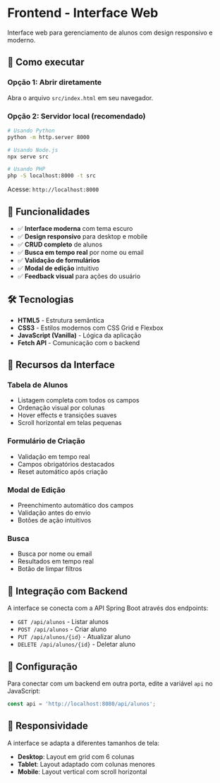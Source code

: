 # Frontend - Interface Web

Interface web para gerenciamento de alunos com design responsivo e moderno.

## 🚀 Como executar

### Opção 1: Abrir diretamente
Abra o arquivo `src/index.html` em seu navegador.

### Opção 2: Servidor local (recomendado)
```bash
# Usando Python
python -m http.server 8000

# Usando Node.js
npx serve src

# Usando PHP
php -S localhost:8000 -t src
```

Acesse: `http://localhost:8000`

## 🎨 Funcionalidades

- ✅ **Interface moderna** com tema escuro
- ✅ **Design responsivo** para desktop e mobile
- ✅ **CRUD completo** de alunos
- ✅ **Busca em tempo real** por nome ou email
- ✅ **Validação de formulários**
- ✅ **Modal de edição** intuitivo
- ✅ **Feedback visual** para ações do usuário

## 🛠️ Tecnologias

- **HTML5** - Estrutura semântica
- **CSS3** - Estilos modernos com CSS Grid e Flexbox
- **JavaScript (Vanilla)** - Lógica da aplicação
- **Fetch API** - Comunicação com o backend

## 📱 Recursos da Interface

### Tabela de Alunos
- Listagem completa com todos os campos
- Ordenação visual por colunas
- Hover effects e transições suaves
- Scroll horizontal em telas pequenas

### Formulário de Criação
- Validação em tempo real
- Campos obrigatórios destacados
- Reset automático após criação

### Modal de Edição
- Preenchimento automático dos campos
- Validação antes do envio
- Botões de ação intuitivos

### Busca
- Busca por nome ou email
- Resultados em tempo real
- Botão de limpar filtros

## 🔗 Integração com Backend

A interface se conecta com a API Spring Boot através dos endpoints:
- `GET /api/alunos` - Listar alunos
- `POST /api/alunos` - Criar aluno
- `PUT /api/alunos/{id}` - Atualizar aluno
- `DELETE /api/alunos/{id}` - Deletar aluno

## 🎯 Configuração

Para conectar com um backend em outra porta, edite a variável `api` no JavaScript:

```javascript
const api = 'http://localhost:8080/api/alunos';
```

## 📱 Responsividade

A interface se adapta a diferentes tamanhos de tela:
- **Desktop**: Layout em grid com 6 colunas
- **Tablet**: Layout adaptado com colunas menores
- **Mobile**: Layout vertical com scroll horizontal
